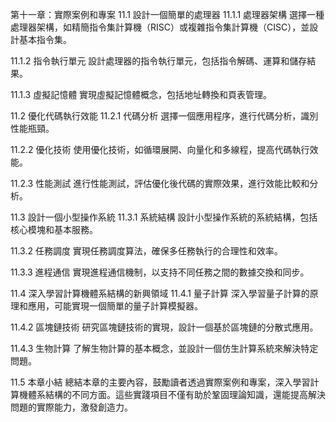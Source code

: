 第十一章：實際案例和專案
11.1 設計一個簡單的處理器
11.1.1 處理器架構
選擇一種處理器架構，如精簡指令集計算機（RISC）或複雜指令集計算機（CISC），並設計基本指令集。

11.1.2 指令執行單元
設計處理器的指令執行單元，包括指令解碼、運算和儲存結果。

11.1.3 虛擬記憶體
實現虛擬記憶體概念，包括地址轉換和頁表管理。

11.2 優化代碼執行效能
11.2.1 代碼分析
選擇一個應用程序，進行代碼分析，識別性能瓶頸。

11.2.2 優化技術
使用優化技術，如循環展開、向量化和多線程，提高代碼執行效能。

11.2.3 性能測試
進行性能測試，評估優化後代碼的實際效果，進行效能比較和分析。

11.3 設計一個小型操作系統
11.3.1 系統結構
設計小型操作系統的系統結構，包括核心模塊和基本服務。

11.3.2 任務調度
實現任務調度算法，確保多任務執行的合理性和效率。

11.3.3 進程通信
實現進程通信機制，以支持不同任務之間的數據交換和同步。

11.4 深入學習計算機體系結構的新興領域
11.4.1 量子計算
深入學習量子計算的原理和應用，可能實現一個簡單的量子計算模擬器。

11.4.2 區塊鏈技術
研究區塊鏈技術的實現，設計一個基於區塊鏈的分散式應用。

11.4.3 生物計算
了解生物計算的基本概念，並設計一個仿生計算系統來解決特定問題。

11.5 本章小結
總結本章的主要內容，鼓勵讀者透過實際案例和專案，深入學習計算機體系結構的不同方面。這些實踐項目不僅有助於鞏固理論知識，還能提高解決問題的實際能力，激發創造力。





